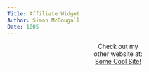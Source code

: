 ```yaml
---
Title: Affiliate Widget
Author: Simon McDougall
Date: 1005
---
```


<!-- Sample affiliate widget.  Written in html because I couldn't find a way to center text using markdown, without the need for writing extra styles in the theme  -->
<p style='text-align: center;'>
Check out my<br>
other website at:<br>
<a href="http://example.com">Some Cool Site!</a>
</p>
